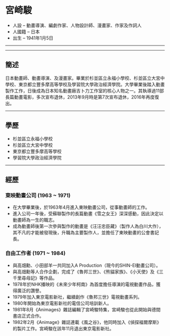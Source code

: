 # 宮崎駿
- 人設 – 動畫導演、編劇作家、人物設計師、漫畫家、作家及作詞人
- 人國籍 – 日本
- 出生 – 1941年1月5日

- - -
----

## 簡述
日本動畫師、動畫導演、及漫畫家。畢業於杉並區立永福小學校、杉並區立大宮中學校、東京都立豐多摩高等學校及學習院大學政治經濟學院。大學畢業後踏入動畫製作工作，日後成為日本知名動畫廠吉卜力工作室的核心人物之一。其執導過11部長篇動畫電影，多次宣布退休，2013年9月時是第7次宣布退休，2016年再度復出。

----

## 學歷
- 杉並區立永福小學校
- 杉並區立大宮中學校
- 東京都立豐多摩高等學校
- 學習院大學政治經濟學院

----

## 經歷
### 東映動畫公司 (1963 ~ 1971)
- 在大學畢業後，於1963年4月進入東映動畫公司，從事動畫師的工作。
- 進入公司一年後，受蘇聯製作的長篇動畫《雪之女王》深深感動，因此決定以動畫師為一生的職志。
- 成為動畫師後第一次參與製作的動畫是《汪汪忠臣藏》（製作人為白川大作），其不凡的才能被發現後，升職為主要製作人，並擔任了東映動畫的公會書記長。

### 自由工作者 (1971 ~ 1984)
- 與高畑勳、小田部羊一共同加入A Production（現今的SHIN-EI動畫公司）。
- 與高畑勳等人合作企劃，完成了《魯邦三世》、《熊貓家族》、《小天使》及《三千里尋母記》等作品。
- 1978年於NHK播映的《未來少年柯南》為首度擔任導演的電視動畫作品，獲得廣泛的讚譽。
- 1979年加入東京電影新社，繼續創作《魯邦三世》電視動畫系列。
- 1980年開始為東京電影新社的電信公司培訓新人。
- 1981年8月《Animages》雜誌編輯了宮崎駿特集，宮崎駿也從此開始與德間書店正式合作。
- 1982年2月《Animage》雜誌連載《風之谷》，他同時加入《偵探福爾摩斯》的製片工作。宮崎駿在該年11月退出東京電影新社。


